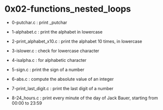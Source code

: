 # 0x02-functions\_nested\_loops

* 0-putchar.c : print  \_putchar

* 1-alphabet.c : print the alphabet in lowercase

* 2-print\_alphabet\_x10.c : print the alphabet 10 times, in lowercase

* 3-islower.c : check for lowercase character

* 4-isalpha.c : for alphabetic character

* 5-sign.c : print the sign of a number

* 6-abs.c : compute the absolute value of an integer

* 7-print\_last\_digit.c : print the last digit of a number

* 8-24\_hours.c : print every minute of the day of Jack Bauer, starting from 00:00 to 23:59

